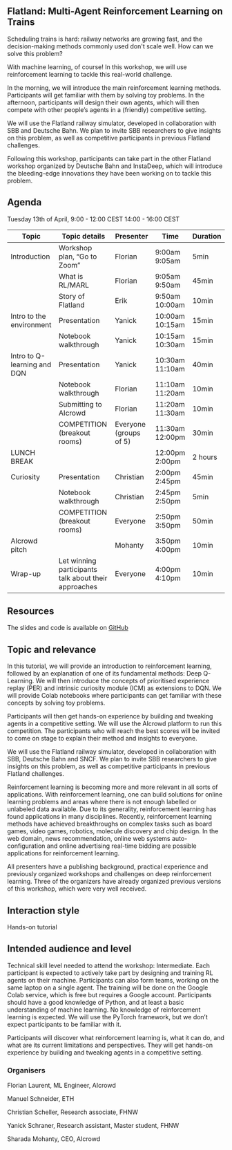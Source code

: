 ## Flatland: Multi-Agent Reinforcement Learning on Trains
Scheduling trains is hard: railway networks are growing fast, and the decision-making methods commonly used don't scale well. How can we solve this problem?

With machine learning, of course! In this workshop, we will use reinforcement learning to tackle this real-world challenge.

In the morning, we will introduce the main reinforcement learning methods. Participants will get familiar with them by solving toy problems. In the afternoon, participants will design their own agents, which will then compete with other people’s agents in a (friendly) competitive setting.

We will use the Flatland railway simulator, developed in collaboration with SBB and Deutsche Bahn. We plan to invite SBB researchers to give insights on this problem, as well as competitive participants in previous Flatland challenges.

Following this workshop, participants can take part in the other Flatland workshop organized by Deutsche Bahn and InstaDeep, which will introduce the bleeding-edge innovations they have been working on to tackle this problem.

## Agenda
Tuesday 13th of April, 9:00 - 12:00 CEST 14:00 - 16:00 CEST

| Topic                       | Topic details                                        | Presenter               | Time            | Duration |
|-----------------------------|------------------------------------------------------|-------------------------|-----------------|----------|
| Introduction                | Workshop plan, “Go to Zoom”                          | Florian                 | 9:00am 9:05am   | 5min     |
|                             | What is RL/MARL                                      | Florian                 | 9:05am 9:50am   | 45min    |
|                             | Story of Flatland                                    | Erik                    | 9:50am 10:00am  | 10min    |
| Intro to the environment    | Presentation                                         | Yanick                  | 10:00am 10:15am | 15min    |
|                             | Notebook walkthrough                                 | Yanick                  | 10:15am 10:30am | 15min    |
| Intro to Q-learning and DQN | Presentation                                         | Yanick                  | 10:30am 11:10am | 40min    |
|                             | Notebook walkthrough                                 | Florian                 | 11:10am 11:20am | 10min    |
|                             | Submitting to AIcrowd                                | Florian                 | 11:20am 11:30am | 10min    |
|                             | COMPETITION (breakout rooms)                         | Everyone  (groups of 5) | 11:30am 12:00pm | 30min    |
| LUNCH BREAK                 |                                                      |                         | 12:00pm 2:00pm  | 2 hours  |
| Curiosity                   | Presentation                                         | Christian               | 2:00pm 2:45pm   | 45min    |
|                             | Notebook walkthrough                                 | Christian               | 2:45pm 2:50pm   | 5min     |
|                             | COMPETITION  (breakout rooms)                        | Everyone                | 2:50pm 3:50pm   | 50min    |
| AIcrowd pitch               |                                                      | Mohanty                 | 3:50pm 4:00pm   | 10min    |
| Wrap-up                     | Let winning participants talk about their approaches | Everyone                | 4:00pm 4:10pm   | 10min    |
## Resources
The slides and code is available on [GitHub](https://github.com/YanickSchraner/rl-on-trains-workshop)

## Topic and relevance
In this tutorial, we will provide an introduction to reinforcement learning, followed by an explanation of one of its fundamental methods: Deep Q-Learning. We will then introduce the concepts of prioritised experience replay (PER) and intrinsic curiosity module (ICM) as extensions to DQN. We will provide Colab notebooks where participants can get familiar with these concepts by solving toy problems.

Participants will then get hands-on experience by building and tweaking agents in a competitive setting. We will use the AIcrowd platform to run this competition. The participants who will reach the best scores will be invited to come on stage to explain their method and insights to everyone.

We will use the Flatland railway simulator, developed in collaboration with SBB, Deutsche Bahn and SNCF. We plan to invite SBB researchers to give insights on this problem, as well as competitive participants in previous Flatland challenges.

Reinforcement learning is becoming more and more relevant in all sorts of applications. With reinforcement learning, one can build solutions for online learning problems and areas where there is not enough labelled or unlabeled data available. Due to its generality, reinforcement learning has found applications in many disciplines. Recently, reinforcement learning methods have achieved breakthroughs on complex tasks such as board games, video games, robotics, molecule discovery and chip design. In the web domain, news recommendation, online web systems auto-configuration and online advertising real-time bidding are possible applications for reinforcement learning.

All presenters have a publishing background, practical experience and previously organized workshops and challenges on deep reinforcement learning. Three of the organizers have already organized previous versions of this workshop, which were very well received.

## Interaction style
Hands-on tutorial

## Intended audience and level
Technical skill level needed to attend the workshop: Intermediate.
Each participant is expected to actively take part by designing and training RL agents on their machine. Participants can also form teams, working on the same laptop on a single agent.
The training will be done on the Google Colab service, which is free but requires a Google account.
Participants should have a good knowledge of Python, and at least a basic understanding of machine learning.
No knowledge of reinforcement learning is expected. We will use the PyTorch framework, but we don’t expect participants to be familiar with it.

Participants will discover what reinforcement learning is, what it can do, and what are its current limitations and perspectives. They will get hands-on experience by building and tweaking agents in a competitive setting. 


### Organisers
Florian Laurent, ML Engineer, AIcrowd

Manuel Schneider, ETH

Christian Scheller, Research associate, FHNW

Yanick Schraner, Research assistant, Master student, FHNW

Sharada Mohanty, CEO, AIcrowd
